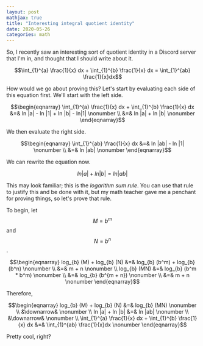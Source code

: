 ```yaml
---
layout: post
mathjax: true
title: "Interesting integral quotient identity"
date: 2020-05-26
categories: math
---
```


So, I recently saw an interesting sort of quotient identity in a Discord server that I'm in, and thought that I should write about it.

$$\int_{1}^{a} \frac{1}{x} dx + \int_{1}^{b} \frac{1}{x} dx = \int_{1}^{ab} \frac{1}{x}dx$$

How would we go about proving this? Let's start by evaluating each side of this equation first. We'll start with the left side.

$$\begin{eqnarray}
\int_{1}^{a} \frac{1}{x} dx + \int_{1}^{b} \frac{1}{x} dx &=& ln |a| - ln |1| + ln |b| - ln|1| \nonumber \\
&=& ln |a| + ln |b| \nonumber
\end{eqnarray}$$

We then evaluate the right side.

$$\begin{eqnarray}
\int_{1}^{ab} \frac{1}{x} dx &=& ln |ab| - ln |1| \nonumber \\
&=& ln |ab| \nonumber
\end{eqnarray}$$

We can rewrite the equation now.

$$ln |a| + ln |b| = ln |ab|$$

This may look familiar; this is the *logarithm sum rule*. You can use that rule to justify this and be done with it, but my math teacher gave me a penchant for proving things, so let's prove that rule.

To begin, let $$M = b^m$$ and $$N = b^n$$.

$$\begin{eqnarray}
log_{b} (M) + log_{b} (N) &=& log_{b} (b^m) + log_{b} (b^n) \nonumber \\
    &=& m + n \nonumber \\
log_{b} (MN) &=& log_{b} (b^m * b^m) \nonumber \\
    &=& log_{b} (b^{m + n}) \nonumber \\
    &=& m + n \nonumber
\end{eqnarray}$$

Therefore,

$$\begin{eqnarray}
log_{b} (M) + log_{b} (N) &=& log_{b} (MN) \nonumber \\
&\downarrow& \nonumber \\
ln |a| + ln |b| &=& ln |ab| \nonumber \\
&\downarrow& \nonumber \\
\int_{1}^{a} \frac{1}{x} dx + \int_{1}^{b} \frac{1}{x} dx &=& \int_{1}^{ab} \frac{1}{x}dx \nonumber
\end{eqnarray}$$

Pretty cool, right?
